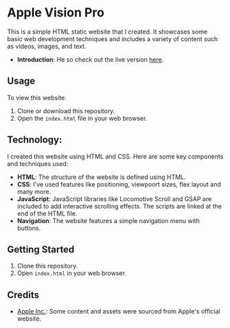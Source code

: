 # Apple Vision Pro

This is a simple HTML static website that I created. It showcases some basic web development techniques and includes a variety of content such as videos, images, and text.

- **Introduction**: He so check out the live version [here](https://siddhartharya0809.github.io/apple-vision-pro/).

## Usage

To view this website:

1. Clone or download this repository.
2. Open the `index.html` file in your web browser.

## Technology: 
I created this website using HTML and CSS. Here are some key components and techniques used:

- **HTML**: The structure of the website is defined using HTML. 
- **CSS**: I've used features like positioning, viewpoort sizes, flex layout and many more. 
- **JavaScript**: JavaScript libraries like Locomotive Scroll and GSAP are included to add interactive scrolling effects. The scripts are linked at the end of the HTML file.
- **Navigation**: The website features a simple navigation menu with buttons.


## Getting Started

1. Clone this repository.
2. Open `index.html` in your web browser.

## Credits

- [Apple Inc.](https://www.apple.com): Some content and assets were sourced from Apple's official website.
